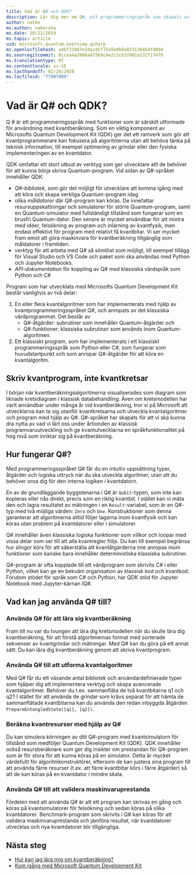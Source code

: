 ```yaml
---
title: Vad är Q# och QDK?
description: Lär dig mer om Q#, ett programmeringsspråk som skapats av Microsoft för att kunna utveckla program för kvantdatorer och som är en viktig komponent i Microsofts Quantum Development Kit
author: natke
ms.author: nakersha
ms.date: 10/22/2019
ms.topic: article
uid: microsoft.quantum.overview.qsharp
ms.openlocfilehash: a4bf21887e34ac85f75e5e0b9a033138464fd09d
ms.sourcegitcommit: 6ccea4a2006a47569c4e2c2cb37001e132f17476
ms.translationtype: HT
ms.contentlocale: sv-SE
ms.lasthandoff: 02/28/2020
ms.locfileid: "77907009"
---
```

# <a name="what-are-q-and-the-qdk"></a>Vad är Q# och QDK?

Q # är ett programmeringsspråk med funktioner som är särskilt utformade för användning med kvantberäkning.
Som en viktig komponent av Microsofts Quantum Development Kit (QDK) ger det ett ramverk som gör att kvantprogrammerare kan fokusera på algoritmerna utan att behöva tänka på teknisk information, till exempel optimering av grindar eller den fysiska implementeringen av en kvantdator.

QDK omfattar ett stort utbud av verktyg som ger utvecklare allt de behöver för att kunna börja skriva Quantum-program.
Vid sidan av Q#-språket innehåller QDK:
* *Q#-bibliotek*, som gör det möjligt för utvecklare att komma igång med att köra och skapa verkliga Quantum-program idag
* olika *måldatorer* där Q#-program kan köras. De innefattar resursuppskattningar och simulatorer för större Quantum-program, samt en Quantum-simulator med fullständigt tillstånd som fungerar som en brusfri Quantum-dator. Den senare är mycket användbar för att mixtra med idéer, felsökning av program och inlärning av kvantfysik, men endast effektivt för program med relativt få kvantbitar. Vi ser mycket fram emot att göra maskinvara för kvantberäkning tillgänglig som måldatorer i framtiden.
* *verktyg* för att arbeta med Q# så sömlöst som möjligt, till exempel tillägg för Visual Studio och VS Code och paket som ska användas med Python och Jupyter Notebooks.
* *API-dokumentation* för koppling av Q# med klassiska värdspråk som Python och C#

Program som har utvecklats med Microsofts Quantum Development Kit består vanligtvis av två delar:
1. En eller flera kvantalgoritmer som har implementerats med hjälp av kvantprogrammeringsspråket Q#, och anropats av det klassiska värdprogrammet. Det består av 
    - Q#-åtgärder: subrutiner som innehåller Quantum-åtgärder och 
    - Q#-funktioner: klassiska subrutiner som används inom Quantum-algoritmen.
2. Ett klassiskt program, som har implementerats i ett klassiskt programmeringsspråk som Python eller C#, som fungerar som huvudstartpunkt och som anropar Q#-åtgärder för att köra en kvantalgoritm.

## <a name="write-quantum-programs-not-quantum-circuits"></a>Skriv kvantprogram, inte kvantkretsar

I början när kvantberäkningsalgoritmerna visualiserades som diagram som liknade kretsdiagram i klassisk databehandling.
Även om kretsmodellen har varit användbar under många år vid kvantberäkning, tror vi på Microsoft att utvecklarna kan ta sig utanför kvantkretsarna och utveckla kvantalgoritmer och program med hjälp av Q#.
Q#-språket har skapats för att vi ska kunna dra nytta av vad vi lärt oss under årtionden av klassisk programvaruutveckling och ge kvantutvecklarna en språkfunktionalitet på hög nivå som inriktar sig på kvantberäkning.

## <a name="how-does-q-work"></a>Hur fungerar Q#?

Med programmeringsspråket Q# får du en intuitiv uppsättning typer, åtgärder och logiska uttryck när du ska utveckla algoritmer, utan att du behöver oroa dig för den interna logiken i kvantdatorn.

En av de grundläggande byggstenarna i Q# är `Qubit`-typen, som inte kan kopieras eller nås direkt, precis som en riktig kvantbit.
I stället kan vi mäta den och lagra resultatet av mätningen i en `Result`-variabel, som är en Q#-typ med två möjliga värden: `Zero` och `One`.
Konstruktioner som denna garanterar att algoritmerna alltid följer lagarna inom kvantfysik och kan köras utan problem på kvantdatorer eller i simulatorer.

Q# innehåller även klassiska logiska funktioner som villkor och loopar med vissa delar som ser till att alla kvantregler följs.
Du kan till exempel begränsa hur slingor körs för att säkerställa att kvantåtgärderna inte anropas inom funktioner som kanske bara innehåller deterministiska klassiska subrutiner.

Q#-program är ofta kopplade till ett värdprogram som skrivits C# i eller Python, vilket kan ge en bekväm organisation av klassisk kod och kvantkod.
Förutom stödet för språk som C# och Python, har QDK stöd för Jupyter Notebook med Jupyter-kärnan IQ#.

## <a name="what-can-i-use-q-for"></a>Vad kan jag använda Q# till?

### <a name="use-q-to-learn-quantum-computing"></a>Använda Q# för att lära sig kvantberäkning

Fram till nu var du tvungen att lära dig kretsmodellen när du skulle lära dig kvantberäkning, för att förstå algoritmernas format med sorterade sekvenser av kvantgrindar och mätningar. Med Q# kan du göra på ett annat sätt: Du kan lära dig kvantberäkning genom att skriva kvantprogram.

### <a name="use-q-to-design-quantum-algorithms"></a>Använda Q# till att utforma kvantalgoritmer

Med Q# får du ett växande antal bibliotek och användardefinierade typer som hjälper dig att implementera verktyg och skapa avancerade kvantalgoritmer. Behöver du t.ex. sammanfläta de två kvantbitarna q1 och q2? I stället för att använda de grindar som krävs separat för att hämta de sammanflätade kvantbitarna kan du använda den redan inbyggda åtgärden `PrepareEntangledState([q1], [q2])`.

### <a name="use-q-to-estimate-quantum-resources"></a>Beräkna kvantresurser med hjälp av Q#

Du kan simulera körningen av ditt Q#-program med kvantsimulatorn för tillstånd som medföljer Quantum Development Kit (QDK).  QDK innehåller också resursberäknare som ger dig insikter om prestandan för Q#-program som är för stora för att kunna köras på en simulator.  Detta är mycket värdefullt för algoritmkonstruktörer, eftersom de kan justera sina program till att använda färre resurser (t.ex. att färre kvantbitar körs i färre åtgärder) så att de kan köras på en kvantdator i mindre skala.

### <a name="use-q-to-validate-hardware-performance"></a>Använda Q# till att validera maskinvaruprestanda

Fördelen med att använda Q# är att ett program kan skrivas en gång och köras på kvantsimulatorer för felsökning och sedan köras på olika kvantdatorer.  Benchmark-program som skrivits i Q# kan köras för att validera maskinvaruprestanda och jämföra resultat, när kvantdatorer utvecklas och nya kvantdatorer blir tillgängliga.  

## <a name="next-steps"></a>Nästa steg

* [Hur kan jag lära mig om kvantberäkning?](xref:microsoft.quantum.overview.learn)
* [Kom igång med Microsoft Quantum Development Kit](xref:microsoft.quantum.welcome)
